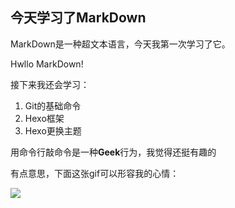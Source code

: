 ## 今天学习了MarkDown

MarkDown是一种超文本语言，今天我第一次学习了它。

Hwllo MarkDown!

接下来我还会学习：
1. Git的基础命令
1. Hexo框架
1. Hexo更换主题

用命令行敲命令是一种**Geek**行为，我觉得还挺有趣的

有点意思，下面这张gif可以形容我的心情：  

![](https://qgt-style.oss-cn-hangzhou.aliyuncs.com/newcoursep4/g1/g1-2-2/tenor.gif)
